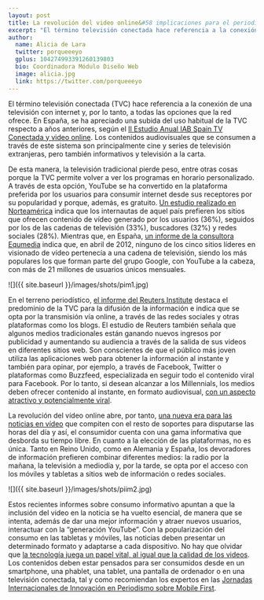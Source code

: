 ```yaml
---
layout: post
title: La revolución del video online&#58 implicaciones para el periodismo
excerpt: "El término televisión conectada hace referencia a la conexión de una televisión con internet y, por lo tanto, a todas las opciones que la red ofrece. En España, se ha apreciado una subida del uso habitual de la TVC respecto a años anteriores, según el II Estudio Anual IAB Spain TV Conectada y video online. Los contenidos audiovisuales que se consumen a través de este sistema son principalmente cine y series de televisión extranjeras, pero también informativos y televisión a la carta."
author:
  name: Alicia de Lara
  twitter: porqueeeyo
  gplus: 104274993391260139803 
  bio: Coordinadora Módulo Diseño Web
  image: alicia.jpg
  link: https://twitter.com/porqueeeyo
---
```

El término televisión conectada (TVC) hace referencia a la conexión de una televisión con internet y, por lo tanto, a todas las opciones que la red ofrece. En España, se ha apreciado una subida del uso habitual de la TVC respecto a años anteriores, según el [II Estudio Anual IAB Spain TV Conectada y video online](http://docplayer.es/4230191-Ii-estudio-anual-iab-spain-tv-conectada-y-video-online-noviembre-2014-iabestudiotvc-version-completa.html). Los contenidos audiovisuales que se consumen a través de este sistema son principalmente cine y series de televisión extranjeras, pero también informativos y televisión a la carta. 

De esta manera, la televisión tradicional pierde peso, entre otras cosas porque la TVC permite volver a ver los programas en horario personalizado. A través de esta opción, YouTube se ha convertido en la plataforma preferida por los usuarios para consumir internet desde sus receptores por su popularidad y porque, además, es gratuito. [Un estudio realizado en Norteamérica](http://www.thebridgedatagroup.com/) indica que los internautas de aquel país prefieren los sitios que ofrecen contenido de vídeo generado por los usuarios (36%), seguidos por los de las cadenas de televisión (33%), buscadores (32%) y redes sociales (28%). Mientras que, en España, [un informe de la consultora Equmedia](http://issuu.com/equmedia/docs/flash_n_21_2012_nielsen_netwiew_datos_abril_/1) indica que, en abril de 2012, ninguno de los cinco sitios líderes en visionado de vídeo pertenecía a una cadena de televisión, siendo los más populares los que forman parte del grupo Google, con YouTube a la cabeza, con más de 21 millones de usuarios únicos mensuales.

![]({{ site.baseurl }}/images/shots/pim1.jpg)

En el terreno periodístico, [el informe del Reuters Institute](http://www.digitalnewsreport.org/) destaca el predominio de la TVC para la difusión de la información e indica que se opta por la transmisión vía online, a través de las redes sociales y otras plataformas como los blogs. El estudio de Reuters también señala que algunos medios tradicionales están ganando nuevos ingresos por publicidad y aumentando su audiencia a través de la salida de sus videos en diferentes sitios web. Son conscientes de que el público más joven utiliza las aplicaciones web para obtener la información al instante y también para opinar, por ejemplo, a través de Facebook, Twitter o plataformas como Buzzfeed, especializada en seguir todo el contenido viral para Facebook. Por lo tanto, si desean alcanzar a los Millennials, los medios deben ofrecer contenido al instante, en formato audiovisual, [con un aspecto atractivo y potencialmente viral](http://mip.umh.es/blog/2015/03/11/video-online-moviles/).

La revolución del vídeo online abre, por tanto, [una nueva era para las noticias en vídeo](http://www.ap.org/research/videonewsinsights/whitesmoke/english.html) que compiten con el resto de soportes para disputarse las horas del día y así, el consumidor cuenta con una gama informativa que desborda su tiempo libre. En cuanto a la elección de las plataformas, no es única. Tanto en Reino Unido, como en Alemania y España, los devoradores de información prefieren combinar diferentes medios: la radio por la mañana, la televisión a mediodía y, por la tarde, se opta por el acceso con los móviles y tabletas a sitios web de información o redes sociales. 

![]({{ site.baseurl }}/images/shots/piim2.jpg)

Estos recientes informes sobre consumo informativo apuntan a que la inclusión del video en la noticia se ha vuelto esencial, de manera que se intenta, además de dar una mejor información y atraer nuevos usuarios, interactuar con la “generación YouTube”. Con la popularización del consumo en las tabletas y móviles, las noticias deben presentar un determinado formato y adaptarse a cada dispositivo. No hay que olvidar que [la tecnología juega un papel vital, al igual que la calidad de los videos](http://www.bloomberg.com/content-service/content/uploads/sites/6/2015/06/Digital-Video-Whitepaper_Bloomberg-Media.pdf). Los contenidos deben estar pensados para ser consumidos desde en un smartphone, una phablet, una tablet, una pantalla de ordenador o en una televisión conectada, tal y como recomiendan los expertos en las [Jornadas Internacionales de Innovación en Periodismo sobre Mobile First](http://mip.umh.es/blog/2016/04/28/mobile-first-jornadas-innnovacion-periodismo/).
